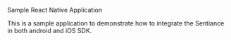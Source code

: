 Sample React Native Application

This is a sample application to demonstrate how to integrate the Sentiance in both android and iOS SDK.